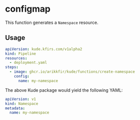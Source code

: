 # configmap

This function generates a `Namespace` resource.

## Usage

```yaml
apiVersion: kude.kfirs.com/v1alpha2
kind: Pipeline
resources:
  - deployment.yaml
steps:
  - image: ghcr.io/arikkfir/kude/functions/create-namespace
    config:
      name: my-namespace
```

The above Kude package would yield the following YAML:

```yaml
apiVersion: v1
kind: Namespace
metadata:
  name: my-namespace
```
